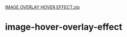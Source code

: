 [IMAGE OVERLAY HOVER EFFECT.zip](https://github.com/manvir4/image-hover-overlay-effect/files/6372151/IMAGE.OVERLAY.HOVER.EFFECT.zip)

# image-hover-overlay-effect
